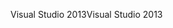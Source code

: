 <span data-ttu-id="44fc8-101">Visual Studio 2013</span><span class="sxs-lookup"><span data-stu-id="44fc8-101">Visual Studio 2013</span></span>